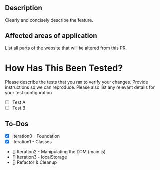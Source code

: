 ## Description
Clearly and concisely describe the feature.

## Affected areas of application
List all parts of the website that will be altered from this PR.

# How Has This Been Tested?

Please describe the tests that you ran to verify your changes. Provide instructions so we can reproduce. Please also list any relevant details for your test configuration

- [ ] Test A
- [ ] Test B

## To-Dos
- [x] Iteration0 - Foundation
- [x] Iteration1 - Classes
- [] Iteration2 - Manipulating the DOM (main.js)
- [] Iteration3 - localStorage
- [] Refactor & Cleanup